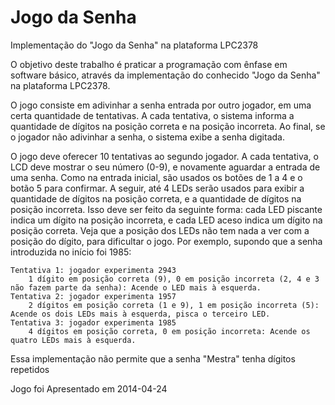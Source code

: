 Jogo da Senha
=====

Implementação do "Jogo da Senha" na plataforma LPC2378

O objetivo deste trabalho é praticar a programação com ênfase em software básico, através da implementação do conhecido "Jogo da Senha" na plataforma LPC2378.

O jogo consiste em adivinhar a senha entrada por outro jogador, em uma certa quantidade de tentativas. A cada tentativa, o sistema informa a quantidade de dígitos na posição correta e na posição incorreta. Ao final, se o jogador não adivinhar a senha, o sistema exibe a senha digitada.

O jogo deve oferecer 10 tentativas ao segundo jogador. A cada tentativa, o LCD deve mostrar o seu número (0-9), e novamente aguardar a entrada de uma senha. Como na entrada inicial, são usados os botões de 1 a 4 e o botão 5 para confirmar.
A seguir, até 4 LEDs serão usados para exibir a quantidade de dígitos na posição correta, e a quantidade de dígitos na posição incorreta. Isso deve ser feito da seguinte forma: cada LED piscante indica um dígito na posição incorreta, e cada LED aceso indica um dígito na posição correta. Veja que a posição dos LEDs não tem nada a ver com a posição do dígito, para dificultar o jogo.
Por exemplo, supondo que a senha introduzida no início foi 1985:

    Tentativa 1: jogador experimenta 2943
        1 dígito em posição correta (9), 0 em posição incorreta (2, 4 e 3 não fazem parte da senha): Acende o LED mais à esquerda.
    Tentativa 2: jogador experimenta 1957
        2 dígitos em posição correta (1 e 9), 1 em posição incorreta (5): Acende os dois LEDs mais à esquerda, pisca o terceiro LED.
    Tentativa 3: jogador experimenta 1985
        4 dígitos em posição correta, 0 em posição incorreta: Acende os quatro LEDs mais à esquerda.

Essa implementação não permite que a senha "Mestra" tenha dígitos repetidos

Jogo foi Apresentado em 2014-04-24 
